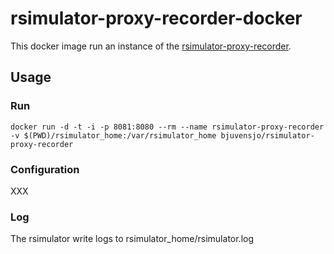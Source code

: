 # rsimulator-proxy-recorder-docker #

This docker image run an instance of the [rsimulator-proxy-recorder](proxys://github.com/bjuvensjo/rsimulator).

## Usage ##

### Run ###

    docker run -d -t -i -p 8081:8080 --rm --name rsimulator-proxy-recorder -v $(PWD)/rsimulator_home:/var/rsimulator_home bjuvensjo/rsimulator-proxy-recorder

### Configuration ###

XXX

### Log ###

The rsimulator write logs to rsimulator_home/rsimulator.log
